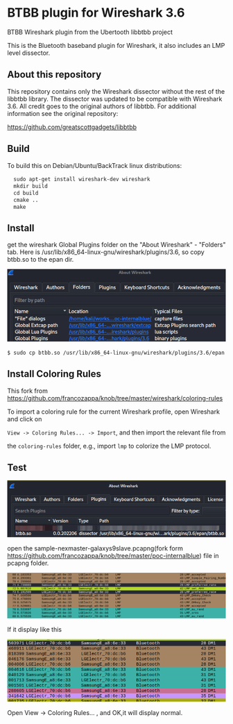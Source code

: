 # BTBB plugin for Wireshark 3.6

BTBB Wireshark plugin from the Ubertooth libbtbb project

This is the Bluetooth baseband plugin for Wireshark, it also includes an LMP
level dissector.


## About this repository

This repository contains only the Wireshark dissector without the rest of
the libbtbb library. The dissector was updated to be compatible with
Wireshark 3.6. All credit goes to the original authors of libbtbb. For
additional information see the original repository:

https://github.com/greatscottgadgets/libbtbb


## Build

To build this on Debian/Ubuntu/BackTrack linux distributions:
```
  sudo apt-get install wireshark-dev wireshark
  mkdir build
  cd build
  cmake ..
  make
```
## Install
get the wireshark Global Plugins folder on the "About Wireshark" - "Folders" tab.
Here is /usr/lib/x86_64-linux-gnu/wireshark/plugins/3.6, so copy btbb.so to the epan dir.

![image-20220623162200296](README.assets/image-20220623162200296.png)

```
$ sudo cp btbb.so /usr/lib/x86_64-linux-gnu/wireshark/plugins/3.6/epan
```



## **Install Coloring Rules**

This fork from https://github.com/francozappa/knob/tree/master/wireshark/coloring-rules

To import a coloring rule for the current Wireshark profile, open Wireshark and click on

`View -> Coloring Rules... -> Import`, and then import the relevant file from

the `coloring-rules` folder, e.g., import `lmp` to colorize the LMP protocol.



## Test



![image-20220623162333243](README.assets/image-20220623162333243.png)

open the sample-nexmaster-galaxys9slave.pcapng(fork form https://github.com/francozappa/knob/tree/master/poc-internalblue) file in pcapng folder.

![image-20220623162928427](README.assets/image-20220623162928427.png)

If it display like this

![image-20220623174031088](README.assets/image-20220623174031088.png) 

Open View -> Coloring Rules... , and OK,it will display normal.


